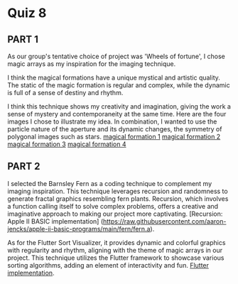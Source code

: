 # Quiz 8
## PART 1
As our group's tentative choice of project was 'Wheels of fortune', I chose magic arrays as my inspiration for the imaging technique.

I think the magical formations have a unique mystical and artistic quality. The static of the magic formation is regular and complex, while the dynamic is full of a sense of destiny and rhythm.

I think this technique shows my creativity and imagination, giving the work a sense of mystery and contemporaneity at the same time. Here are the four images I chose to illustrate my idea. In combination, I wanted to use the particle nature of the aperture and its dynamic changes, the symmetry of polygonal images such as stars.
[magical formation 1](readmeImages/1.jpg)
[magical formation 2](readmeImages/2.jpg)
[magical formation 3](readmeImages/3.jpg)
[magical formation 4](readmeImages/4.jpg)
## PART 2
I selected the Barnsley Fern as a coding technique to complement my imaging inspiration. This technique leverages recursion and randomness to generate fractal graphics resembling fern plants. Recursion, which involves a function calling itself to solve complex problems, offers a creative and imaginative approach to making our project more captivating.
[Recursion: Apple II BASIC implementation] (https://raw.githubusercontent.com/aaron-jencks/apple-ii-basic-programs/main/fern/fern.a).

As for the Flutter Sort Visualizer, it provides dynamic and colorful graphics with regularity and rhythm, aligning with the theme of magic arrays in our project. This technique utilizes the Flutter framework to showcase various sorting algorithms, adding an element of interactivity and fun.
[Flutter implementation](https://github.com/hamed-deriv/flutter_sort_visualizer).
